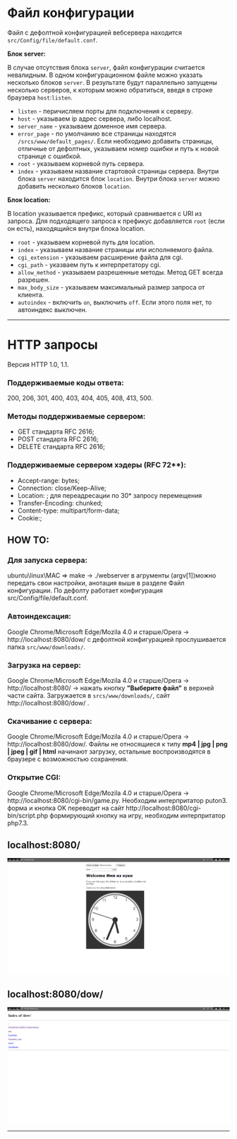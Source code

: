 # Файл конфигурации
Файл с дефолтной конфигурацией вебсервера находится `src/Config/file/default.conf`.

**Блок server:**

В случае отсутствия блока `server`, файл конфигурации считается невалидным. В одном конфигурационном файле можно указать несколько блоков `server`. В результате будут параллельно запущены несколько серверов, к которым можно обратиться, введя в строке браузера `host`:`listen`.
- `listen` - перичисляем порты для подключения к серверу.
- `host` - указываем ip адрес сервера, либо localhost.
- `server_name` - указываем доменное имя сервера.
- `error_page` - по умолчанию все страницы находятся `/srcs/www/default_pages/`. Если необходимо добавить страницы, отличные от дефолтных, указываем номер ошибки и путь к новой странице с ошибкой.
- `root` - указываем корневой путь сервера.
- `index` - указываем название стартовой страницы сервера.
Внутри блока `server` находится блок `location`. Внутри блока `server` можно добавить несколько блоков `location`.

**Блок location:**

В location указывается префикс, который сравнивается с URI из запроса. Для подходящего запроса к префикус добавляется `root` (если он есть), находящийся внутри блока location.
- `root` - указываем корневой путь для location.
- `index` - указываем название страницы или исполняемого файла.
- `cgi_extension` - указываем расширение файла для cgi.
- `cgi_path` - указваем путь к интерпретатору cgi.
- `allow_method` - указываем разрешенные методы. Метод GET всегда разрешен.
- `max_body_size` - указываем максимальный размер запроса от клиента.
- `autoindex` - включить `on`, выключить `off`. Если этого поля нет, то автоиндекс выключен.

____

# HTTP запросы
 
Версия HTTP 1.0, 1.1.

### Поддерживаемые коды ответа:
200, 206, 301, 400, 403, 404, 405, 408, 413, 500.
 
### Методы поддерживаемые сервером:
- GET стандарта RFC 2616; 
- POST стандарта RFC 2616;
- DELETE стандарта RFC 2616;

### Поддерживаемые сервером хэдеры (RFC 72**):
- Accept-range: bytes;
- Connection: close/Keep-Alive;
- Location: ; для переадресации по 30* запросу перемещения
- Transfer-Encoding: chunked;
- Content-type: multipart/form-data;
- Cookie:;

## HOW TO:

### Для запуска сервера:
ubuntu\linux\MAC => make -> ./webserver в агрументы (argv[1])можно передать свои настройки, анотация выше в разделе Файл конфигурации. По дефолту работает конфигурация src/Config/file/default.conf.

### Автоиндексация:
Google Chrome/Microsoft Edge/Mozila 4.0 и старше/Opera -> http://localhost:8080/dow/ с дефолтной конфигурацией прослушивается папка `src/www/downloads/`.

### Загрузка на сервер:  
Google Chrome/Microsoft Edge/Mozila 4.0 и старше/Opera -> http://localhost:8080/ -> нажать кнопку **"Выберите файл"** в верхней части сайта. Загружается в `srcs/www/downloads/`, сайт http://localhost:8080/dow/ .

### Скачивание с сервера:
Google Chrome/Microsoft Edge/Mozila 4.0 и старше/Opera -> http://localhost:8080/dow/. Файлы не относящиеся к типу **mp4 | jpg | png | jpeg | gif | html** начинают загрузку, остальные воспроизводятся в браузере с возможностью сохранения.

### Открытие CGI:
Google Chrome/Microsoft Edge/Mozila 4.0 и старше/Opera -> http://localhost:8080/cgi-bin/game.py. Необходим интерпритатор puton3. форма и кнопка OK переводит на сайт http://localhost:8080/cgi-bin/script.php формирующий кнопку на игру, необходим интерпритатор php7.3.

## localhost:8080/
![Image alt](https://github.com/Katczinski/webserv/blob/master/srcs/www/downloads/auto/location_root.png)

## localhost:8080/dow/
![Image alt](https://github.com/Katczinski/webserv/blob/master/srcs/www/downloads/auto/location_dow.png)
____

